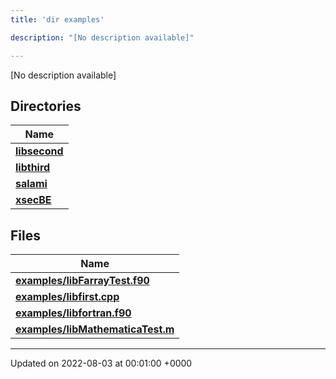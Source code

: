 ```yaml
---
title: 'dir examples'

description: "[No description available]"

---
```







[No description available]

## Directories

| Name           |
| -------------- |
| **[libsecond](/documentation/code/darkbit_development/files/dir_dff073d442c794c2989394115bec1e2e/#dir-libsecond)**  |
| **[libthird](/documentation/code/darkbit_development/files/dir_c35c44b862b82d6b9b19a560498428d3/#dir-libthird)**  |
| **[salami](/documentation/code/darkbit_development/files/dir_69fa228ebecc3dc4f9a2f9d9b10a1247/#dir-salami)**  |
| **[xsecBE](/documentation/code/darkbit_development/files/dir_a78c512b56e271af296e1e64c966e8c5/#dir-xsecbe)**  |

## Files

| Name           |
| -------------- |
| **[examples/libFarrayTest.f90](/documentation/code/darkbit_development/files/libfarraytest_8f90/#file-libfarraytest.f90)**  |
| **[examples/libfirst.cpp](/documentation/code/darkbit_development/files/libfirst_8cpp/#file-libfirst.cpp)**  |
| **[examples/libfortran.f90](/documentation/code/darkbit_development/files/libfortran_8f90/#file-libfortran.f90)**  |
| **[examples/libMathematicaTest.m](/documentation/code/darkbit_development/files/libmathematicatest_8m/#file-libmathematicatest.m)**  |






-------------------------------

Updated on 2022-08-03 at 00:01:00 +0000
